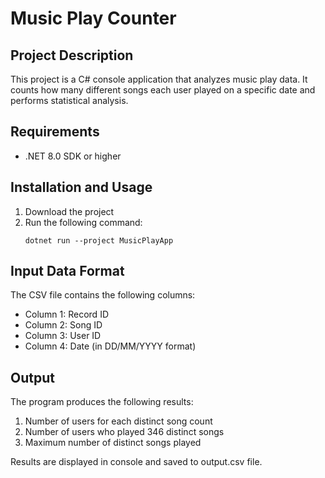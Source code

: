 # Music Play Counter

## Project Description
This project is a C# console application that analyzes music play data. It counts how many different songs each user played on a specific date and performs statistical analysis.

## Requirements
- .NET 8.0 SDK or higher

## Installation and Usage

1. Download the project
2. Run the following command:
   ```
   dotnet run --project MusicPlayApp
   ```

## Input Data Format
The CSV file contains the following columns:
- Column 1: Record ID
- Column 2: Song ID  
- Column 3: User ID
- Column 4: Date (in DD/MM/YYYY format)

## Output
The program produces the following results:
1. Number of users for each distinct song count
2. Number of users who played 346 distinct songs
3. Maximum number of distinct songs played

Results are displayed in console and saved to output.csv file.
